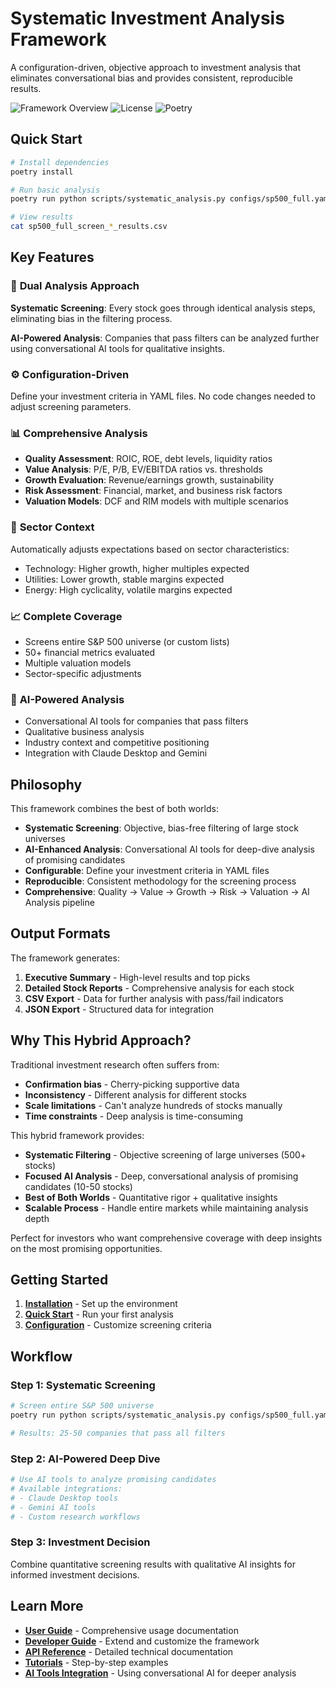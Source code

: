 # Systematic Investment Analysis Framework

A configuration-driven, objective approach to investment analysis that eliminates conversational bias and provides consistent, reproducible results.

![Framework Overview](https://img.shields.io/badge/Python-3.8%2B-blue)
![License](https://img.shields.io/badge/License-MIT-green)
![Poetry](https://img.shields.io/badge/Dependency%20Management-Poetry-blue)

## Quick Start

```bash
# Install dependencies
poetry install

# Run basic analysis
poetry run python scripts/systematic_analysis.py configs/sp500_full.yaml --save-csv

# View results
cat sp500_full_screen_*_results.csv
```

## Key Features

### 🎯 **Dual Analysis Approach**
**Systematic Screening**: Every stock goes through identical analysis steps, eliminating bias in the filtering process.

**AI-Powered Analysis**: Companies that pass filters can be analyzed further using conversational AI tools for qualitative insights.

### ⚙️ **Configuration-Driven**
Define your investment criteria in YAML files. No code changes needed to adjust screening parameters.

### 📊 **Comprehensive Analysis**
- **Quality Assessment**: ROIC, ROE, debt levels, liquidity ratios
- **Value Analysis**: P/E, P/B, EV/EBITDA ratios vs. thresholds  
- **Growth Evaluation**: Revenue/earnings growth, sustainability
- **Risk Assessment**: Financial, market, and business risk factors
- **Valuation Models**: DCF and RIM models with multiple scenarios

### 🏢 **Sector Context**
Automatically adjusts expectations based on sector characteristics:
- Technology: Higher growth, higher multiples expected
- Utilities: Lower growth, stable margins expected  
- Energy: High cyclicality, volatile margins expected

### 📈 **Complete Coverage**
- Screens entire S&P 500 universe (or custom lists)
- 50+ financial metrics evaluated
- Multiple valuation models
- Sector-specific adjustments

### 🤖 **AI-Powered Analysis**
- Conversational AI tools for companies that pass filters
- Qualitative business analysis
- Industry context and competitive positioning
- Integration with Claude Desktop and Gemini

## Philosophy

This framework combines the best of both worlds:

- **Systematic Screening**: Objective, bias-free filtering of large stock universes
- **AI-Enhanced Analysis**: Conversational AI tools for deep-dive analysis of promising candidates
- **Configurable**: Define your investment criteria in YAML files
- **Reproducible**: Consistent methodology for the screening process
- **Comprehensive**: Quality → Value → Growth → Risk → Valuation → AI Analysis pipeline

## Output Formats

The framework generates:

1. **Executive Summary** - High-level results and top picks
2. **Detailed Stock Reports** - Comprehensive analysis for each stock
3. **CSV Export** - Data for further analysis with pass/fail indicators
4. **JSON Export** - Structured data for integration

## Why This Hybrid Approach?

Traditional investment research often suffers from:

- **Confirmation bias** - Cherry-picking supportive data
- **Inconsistency** - Different analysis for different stocks  
- **Scale limitations** - Can't analyze hundreds of stocks manually
- **Time constraints** - Deep analysis is time-consuming

This hybrid framework provides:

- **Systematic Filtering** - Objective screening of large universes (500+ stocks)
- **Focused AI Analysis** - Deep, conversational analysis of promising candidates (10-50 stocks)
- **Best of Both Worlds** - Quantitative rigor + qualitative insights
- **Scalable Process** - Handle entire markets while maintaining analysis depth

Perfect for investors who want comprehensive coverage with deep insights on the most promising opportunities.

## Getting Started

1. **[Installation](getting-started/installation.md)** - Set up the environment
2. **[Quick Start](getting-started/quickstart.md)** - Run your first analysis
3. **[Configuration](getting-started/configuration.md)** - Customize screening criteria

## Workflow

### Step 1: Systematic Screening
```bash
# Screen entire S&P 500 universe
poetry run python scripts/systematic_analysis.py configs/sp500_full.yaml --save-csv

# Results: 25-50 companies that pass all filters
```

### Step 2: AI-Powered Deep Dive
```bash
# Use AI tools to analyze promising candidates
# Available integrations:
# - Claude Desktop tools
# - Gemini AI tools
# - Custom research workflows
```

### Step 3: Investment Decision
Combine quantitative screening results with qualitative AI insights for informed investment decisions.

## Learn More

- **[User Guide](user-guide/overview.md)** - Comprehensive usage documentation
- **[Developer Guide](developer-guide/architecture.md)** - Extend and customize the framework
- **[API Reference](api-reference/pipeline.md)** - Detailed technical documentation
- **[Tutorials](tutorials/basic-screening.md)** - Step-by-step examples
- **[AI Tools Integration](tutorials/ai-tools.md)** - Using conversational AI for deeper analysis